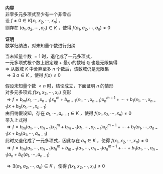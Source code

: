 **内容**    
非零多元多项式至少有一个非零点    
设 $f\neq0\in K[x_1,x_2,\cdots,x_n]$ ，    
则存在 $(a_1,a_2,\cdots,a_n)\in K$ ，使得 $f(a_1,a_2,\cdots,a_n)\neq0$     
    
**证明**    
数学归纳法，对未知量个数进行归纳    
    
当未知量个数 $=1$ 时，退化成了一元多项式，    
一元多项式根个数上限定理 $+$ 最小的数域 $\mathbb{Q}$ 也是无限集得    
 $\Rightarrow$ 从数域 $K$ 中舍弃至多 $n$ 个数后，该数域仍是无限集    
 $\Rightarrow\exists\ a\in K$ ，使得 $f(a)\neq0$     
    
假设未知量个数 $<n$ 时，结论成立，下面证明 $n$ 的情形    
对多元多项式 $f(x_1,x_2,\cdots,x_n)$ 变形    
 $\Rightarrow f=b_m(x_1,\cdots,x_{n-1})x_n^m+b_{m-1}(x_1,\cdots,x_{n-1})x_n^{m-1}+\cdots+b_1(x_1,\cdots,x_{n-1})x+b_0(x_1,\cdots,x_{n-1})$     
由归纳假设知，存在 $a_1,\cdots,a_{n-1}\in K$ ，使得 $f(x_1,x_2,\cdots,x_n)\neq0$     
带入上式得    
 $\Rightarrow f=b_m(a_1,\cdots,a_{n-1})x_n^m+b_{m-1}(a_1,\cdots,a_{n-1})x_n^{m-1}+\cdots+b_1(a_1,\cdots,a_{n-1})x+b_0(a_1,\cdots,a_{n-1})$     
此时又退化成了一元多项式，因此存在 $a_n\in K$ ，使得 $f(x_1,x_2,\cdots,x_n)\neq0$     
 $\Rightarrow f=b_m(a_1,\cdots,a_{n-1})a_n^m+b_{m-1}(a_1,\cdots,a_{n-1})a_n^{m-1}+\cdots+b_1(a_1,\cdots,a_{n-1})a_n+b_0(a_1,\cdots,a_{n-1})$     
    
 $\Rightarrow\exists(a_1,a_2,\cdots,a_n)\in K$ ，使得 $f(x_1,x_2,\cdots,x_n)\neq0$     
